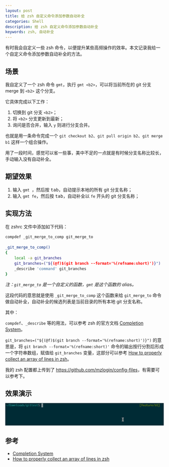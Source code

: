 ```yaml
---
layout: post
title: 给 zsh 自定义命令添加参数自动补全
categories: Shell
description: 给 zsh 自定义命令添加参数自动补全
keywords: zsh, 自动补全
---
```


有时我会自定义一些 zsh 命令，以便提升某些高频操作的效率。本文记录我给一个自定义命令添加参数自动补全的方法。

## 场景

我自定义了一个 zsh 命令 `gmt`，执行 `gmt <b2>`，可以将当前所在的 git 分支 merge 到 `<b2>` 这个分支。

它具体完成以下工作：

1. 切换到 git 分支 `<b2>`；
2. 将 `<b2>` 分支更新到最新；
3. 询问是否合并，输入 `y` 则进行分支合并。

也就是用一条命令完成一个 `git checkout b2`、`git pull origin b2`、`git merge b1` 这样一个组合操作。

用了一段时间，感觉可以省一些事，美中不足的一点就是有时候分支名称比较长，手动输入没有自动补全。

## 期望效果

1. 输入 `gmt `，然后按 <kbd>tab</kbd>，自动提示本地的所有 git 分支名称；
2. 输入 `gmt fe`，然后按 <kbd>tab</kbd>，自动补全以 `fe` 开头的 git 分支名称；

## 实现方法

在 zshrc 文件中添加如下代码：

```sh
compdef _git_merge_to_comp git_merge_to

_git_merge_to_comp()
{
    local -a git_branches
    git_branches=("${(@f)$(git branch --format='%(refname:short)')}")
    _describe 'command' git_branches
}
```

*注：`git_merge_to` 是一个自定义的函数，`gmt` 是这个函数的 alias。*

这段代码的意思就是使用 `_git_merge_to_comp` 这个函数来给 `git_merge_to` 命令做自动补全，自动补全的候选列表是当前目录的所有本地 git 分支名称。

其中：

`compdef`、`_describe` 等的用法，可以参考 zsh 的官方文档 [Completion System][]。

`git_branches=("${(@f)$(git branch --format='%(refname:short)')}")` 的意思是，将 `git branch --format='%(refname:short)'` 命令的输出按行分割后形成一个字符串数组，赋值给 `git_branches` 变量，这部分可以参考 [How to properly collect an array of lines in zsh][]。

我的 zsh 配置都上传到了 <https://github.com/mzlogin/config-files>，有需要可以参考下。

## 效果演示

![](/images/posts/shell/zsh-gmt-completion.gif)

## 参考

- [Completion System][]
- [How to properly collect an array of lines in zsh][]

[Completion System]: https://zsh.sourceforge.io/Doc/Release/Completion-System.html
[How to properly collect an array of lines in zsh]: https://unix.stackexchange.com/questions/29724/how-to-properly-collect-an-array-of-lines-in-zsh

